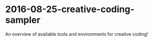 # 2016-08-25-creative-coding-sampler
An overview of available tools and environments for creative coding!
